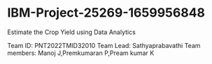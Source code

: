 # IBM-Project-25269-1659956848
Estimate the Crop Yield using Data Analytics

Team ID: PNT2022TMID32010 Team Lead: Sathyaprabavathi Team members: Manoj J,Premkumaran P,Pream kumar K 
